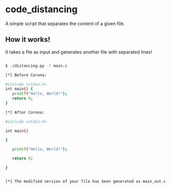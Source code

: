 # code_distancing
A simple script that separates the content of a given file.

## How it works!

It takes a file as input and generates another file with separated lines!

```sh

$ ./distancing.py -f main.c 

[*] Before Corona: 

#include <stdio.h>
int main() {
   printf("Hello, World!");
   return 0;
}

[*] After Corona: 

#include <stdio.h>

int main() 

{

   printf("Hello, World!");

   return 0;

}


[*] The modified version of your file has been generated as main_out.c!

```